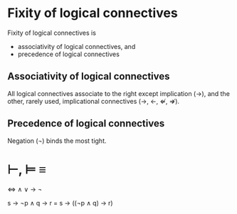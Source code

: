 # Fixity of logical connectives

Fixity of logical connectives is
- associativity of logical connectives, and
- precedence of logical connectives

## Associativity of logical connectives

All logical connectives associate to the right except implication (→), and the other, rarely  used, implicational connectives (→, ←, ⇍, ⇏).

## Precedence of logical connectives

Negation (¬) binds the most tight.

⊢, ⊨
≡
=

⇔
∧
∨
→
¬

s → ¬p ∧ q → r = s → ((¬p ∧ q) → r)
